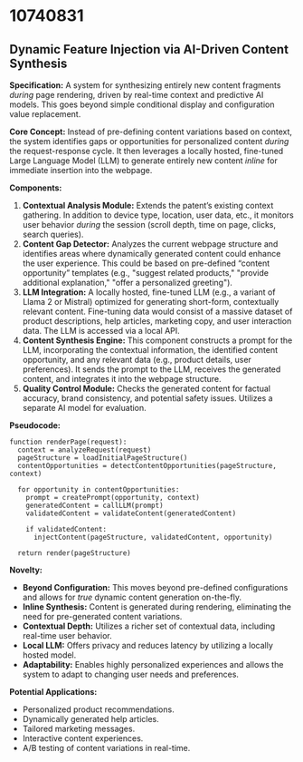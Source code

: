 # 10740831

## Dynamic Feature Injection via AI-Driven Content Synthesis

**Specification:** A system for synthesizing entirely new content fragments *during* page rendering, driven by real-time context and predictive AI models. This goes beyond simple conditional display and configuration value replacement.

**Core Concept:** Instead of pre-defining content variations based on context, the system identifies gaps or opportunities for personalized content *during* the request-response cycle. It then leverages a locally hosted, fine-tuned Large Language Model (LLM) to generate entirely new content *inline* for immediate insertion into the webpage.

**Components:**

1.  **Contextual Analysis Module:** Extends the patent’s existing context gathering. In addition to device type, location, user data, etc., it monitors user behavior *during* the session (scroll depth, time on page, clicks, search queries).
2.  **Content Gap Detector:**  Analyzes the current webpage structure and identifies areas where dynamically generated content could enhance the user experience. This could be based on pre-defined “content opportunity” templates (e.g., "suggest related products," "provide additional explanation," "offer a personalized greeting").
3.  **LLM Integration:** A locally hosted, fine-tuned LLM (e.g., a variant of Llama 2 or Mistral) optimized for generating short-form, contextually relevant content. Fine-tuning data would consist of a massive dataset of product descriptions, help articles, marketing copy, and user interaction data.  The LLM is accessed via a local API.
4.  **Content Synthesis Engine:**  This component constructs a prompt for the LLM, incorporating the contextual information, the identified content opportunity, and any relevant data (e.g., product details, user preferences). It sends the prompt to the LLM, receives the generated content, and integrates it into the webpage structure.
5. **Quality Control Module:** Checks the generated content for factual accuracy, brand consistency, and potential safety issues. Utilizes a separate AI model for evaluation. 

**Pseudocode:**

```
function renderPage(request):
  context = analyzeRequest(request)
  pageStructure = loadInitialPageStructure()
  contentOpportunities = detectContentOpportunities(pageStructure, context)

  for opportunity in contentOpportunities:
    prompt = createPrompt(opportunity, context)
    generatedContent = callLLM(prompt)
    validatedContent = validateContent(generatedContent) 

    if validatedContent:
      injectContent(pageStructure, validatedContent, opportunity)

  return render(pageStructure)
```

**Novelty:**

*   **Beyond Configuration:** This moves beyond pre-defined configurations and allows for *true* dynamic content generation on-the-fly.
*   **Inline Synthesis:** Content is generated during rendering, eliminating the need for pre-generated content variations.
*   **Contextual Depth:** Utilizes a richer set of contextual data, including real-time user behavior.
* **Local LLM:** Offers privacy and reduces latency by utilizing a locally hosted model.
* **Adaptability:** Enables highly personalized experiences and allows the system to adapt to changing user needs and preferences.

**Potential Applications:**

*   Personalized product recommendations.
*   Dynamically generated help articles.
*   Tailored marketing messages.
*   Interactive content experiences.
*   A/B testing of content variations in real-time.